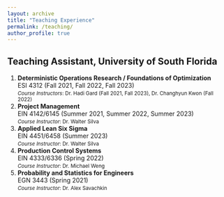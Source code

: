 ```yaml
---
layout: archive
title: "Teaching Experience"
permalink: /teaching/
author_profile: true
---
```


## Teaching Assistant, University of South Florida

1. **Deterministic Operations Research / Foundations of Optimization**  
ESI 4312 (Fall 2021, Fall 2022, Fall 2023)  
<span style="font-size: smaller;"> *Course Instructors*: Dr. Hadi Gard (Fall 2021, Fall 2023), Dr. Changhyun Kwon (Fall 2022) </span>
1. **Project Management**  
EIN 4142/6145 (Summer 2021, Summer 2022, Summer 2023)  
<span style="font-size: smaller;"> *Course Instructor*: Dr. Walter Silva </span>
1. **Applied Lean Six Sigma**  
EIN 4451/6458 (Summer 2023)  
<span style="font-size: smaller;"> *Course Instructor*: Dr. Walter Silva </span>
1. **Production Control Systems**  
EIN 4333/6336 (Spring 2022)  
<span style="font-size: smaller;"> *Course Instructor*: Dr. Michael Weng </span>
1. **Probability and Statistics for Engineers**  
EGN 3443 (Spring 2021)  
<span style="font-size: smaller;"> *Course Instructor*: Dr. Alex Savachkin </span>